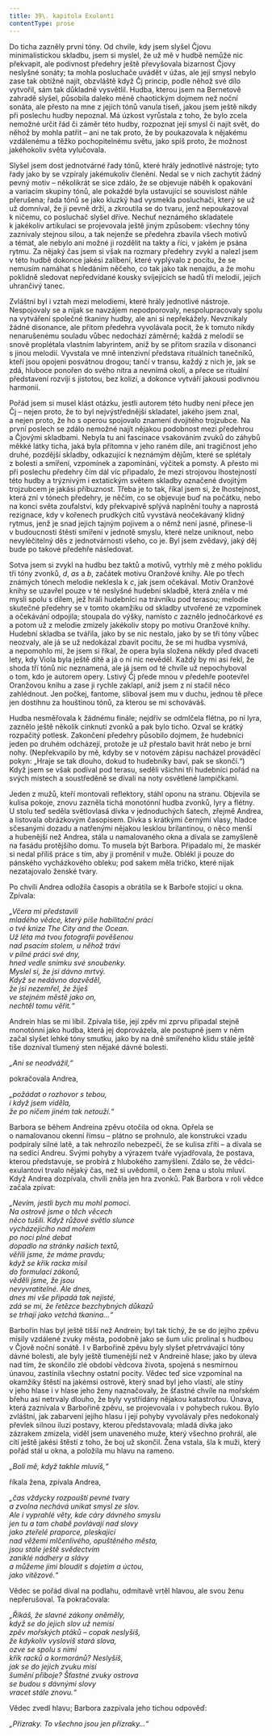 ```yaml
---
title: 39\. kapitola Exulanti
contentType: prose
---
```


Do ticha zazněly první tóny. Od chvíle, kdy jsem slyšel Čjovu minimalistickou skladbu, jsem si myslel, že už mě v hudbě nemůže nic překvapit, ale podivnost předehry ještě převyšovala bizarnost Čjovy neslyšné sonáty; ta mohla posluchače uvádět v úžas, ale její smysl nebylo zase tak obtížné najít, obzvláště když Čj princip, podle něhož své dílo vytvořil, sám tak důkladně vysvětlil. Hudba, kterou jsem na Bernetově zahradě slyšel, působila daleko méně chaotickým dojmem než noční sonáta, ale přesto na mne z jejích tónů vanula tíseň, jakou jsem ještě nikdy při poslechu hudby nepoznal. Má úzkost vyrůstala z toho, že bylo zcela nemožné určit řád či záměr této hudby, rozpoznat její smysl či najít svět, do něhož by mohla patřit – ani ne tak proto, že by poukazovala k nějakému vzdálenému a těžko pochopitelnému světu, jako spíš proto, že možnost jakéhokoliv světa vylučovala.

Slyšel jsem dost jednotvárné řady tónů, které hrály jednotlivé nástroje; tyto řady jako by se vzpíraly jakémukoliv členění. Nedal se v nich zachytit žádný pevný motiv – několikrát se sice zdálo, že se objevuje náběh k opakování a variacím skupiny tónů, ale pokaždé byla ustavující se souvislost náhle přerušena; řada tónů se jako kluzký had vysmekla posluchači, který se už už domníval, že ji pevně drží, a zkroutila se do tvaru, jenž nepoukazoval k ničemu, co posluchač slyšel dříve. Nechuť neznámého skladatele k jakékoliv artikulaci se projevovala ještě jiným způsobem: všechny tóny zaznívaly stejnou silou, a tak nejenže se předehra zbavila všech motivů a témat, ale nebylo ani možné ji rozdělit na takty a říci, v jakém je psána rytmu. Za nějaký čas jsem si však na rozmary předehry zvykl a nalezl jsem v této hudbě dokonce jakési zalíbení, které vyplývalo z pocitu, že se nemusím namáhat s hledáním něčeho, co tak jako tak nenajdu, a že mohu poklidně sledovat nepředvídané kousky svíjejících se hadů tří melodií, jejich uhrančivý tanec.

Zvláštní byl i vztah mezi melodiemi, které hrály jednotlivé nástroje. Nespojovaly se a nijak se navzájem nepodporovaly, nespolupracovaly spolu na vytváření společné tkaniny hudby, ale ani si nepřekážely. Nevznikaly žádné disonance, ale přitom předehra vyvolávala pocit, že k tomuto nikdy nenarušenému souladu vůbec nedochází záměrně; každá z melodií se snově proplétala vlastním labyrintem, aniž by se přitom srazila v disonanci s jinou melodií. Vyvstala ve mně intenzivní představa rituálních tanečníků, kteří jsou opojeni posvátnou drogou; tančí v transu, každý z nich je, jak se zdá, hluboce ponořen do svého nitra a nevnímá okolí, a přece se rituální představení rozvíjí s jistotou, bez kolizí, a dokonce vytváří jakousi podivnou harmonii.

Pořád jsem si musel klást otázku, jestli autorem této hudby není přece jen Čj – nejen proto, že to byl nejvýstřednější skladatel, jakého jsem znal, a nejen proto, že ho s operou spojovalo znamení dvojitého trojzubce. Na první poslech se zdálo nemožné najít nějakou podobnost mezi předehrou a Čjovými skladbami. Nebyla tu ani fascinace vsakováním zvuků do záhybů měkké látky ticha, jaká byla přítomna v jeho raném díle, ani tragičnost jeho druhé, pozdější skladby, odkazující k neznámým dějům, které se splétaly z bolesti a smíření, vzpomínek a zapomínání, výčitek a pomsty. A přesto mi při poslechu předehry čím dál víc připadalo, že mezi strojovou lhostejností této hudby a trýznivým i extatickým světem skladby označené dvojitým trojzubcem je jakási příbuznost. Třeba je to tak, říkal jsem si, že lhostejnost, která zní v tónech předehry, je něčím, co se objevuje buď na počátku, nebo na konci světa zoufalství, kdy překvapivě splývá naplnění touhy a naprostá rezignace, kdy v kořenech prudkých citů vyvstává neočekávaný klidný rytmus, jenž je snad jejich tajným pojivem a o němž není jasné, přinese-li v budoucnosti štěstí smíření v jednotě smyslu, které nelze uniknout, nebo nevyléčitelný děs z jednotvárnosti všeho, co je. Byl jsem zvědavý, jaký děj bude po takové předehře následovat.

Sotva jsem si zvykl na hudbu bez taktů a motivů, vytrhly mě z mého poklidu tři tóny zvonků, _d_, _as_ a _b_, začátek motivu Oranžové knihy. Ale po třech známých tónech melodie neklesla k _c_, jak jsem očekával. Motiv Oranžové knihy se uzavřel pouze v té neslyšné hudební skladbě, která zněla v mé mysli spolu s dílem, jež hráli hudebníci na trávníku pod terasou; melodie skutečné předehry se v tomto okamžiku od skladby utvořené ze vzpomínek a očekávání odpojila; stoupala do výšky, namísto _c_ zaznělo jednočárkové _es_ a potom už z melodie zmizely jakékoliv stopy po motivu Oranžové knihy. Hudební skladba se tvářila, jako by se nic nestalo, jako by se tři tóny vůbec neozvaly, ale já se už nedokázal zbavit pocitu, že se mi hudba vysmívá, a nepomohlo mi, že jsem si říkal, že opera byla složena někdy před dvaceti lety, kdy Viola byla ještě dítě a já o ní nic nevěděl. Každý by mi asi řekl, že shoda tří tónů nic neznamená, ale já jsem od té chvíle už nepochyboval o tom, kdo je autorem opery. Lstivý Čj přede mnou v předehře pootevřel Oranžovou knihu a zase ji rychle zaklapl, aniž jsem z ní stačil něco zahlédnout. Jen počkej, fantome, sliboval jsem mu v duchu, jednou tě přece jen dostihnu za houštinou tónů, za kterou se mi schováváš.

Hudba nesměřovala k žádnému finále; nejdřív se odmlčela flétna, po ní lyra, zaznělo ještě několik cinknutí zvonků a pak bylo ticho. Ozval se krátký rozpačitý potlesk. Zakončení předehry působilo dojmem, že hudebníci jeden po druhém odcházejí, protože je už přestalo bavit hrát nebo je brní nohy. (Nepřekvapilo by mě, kdyby se v notovém zápisu nacházel prováděcí pokyn: „Hraje se tak dlouho, dokud to hudebníky baví, pak se skončí.“) Když jsem se však podíval pod terasu, seděli všichni tři hudebníci pořád na svých místech a soustředěně se dívali na noty osvětlené lampičkami.

Jeden z mužů, kteří montovali reflektory, stáhl oponu na stranu. Objevila se kulisa pokoje, znovu zazněla tichá monotónní hudba zvonků, lyry a flétny. U stolu teď seděla světlovlasá dívka v jednoduchých šatech, zřejmě Andrea, a listovala obrázkovým časopisem. Dívka s krátkými černými vlasy, hladce sčesanými dozadu a natřenými nějakou lesklou brilantinou, o něco menší a hubenější než Andrea, stála u namalovaného okna a dívala se zamyšleně na fasádu protějšího domu. To musela být Barbora. Připadalo mi, že maskér si nedal příliš práce s tím, aby ji proměnil v muže. Oblékl ji pouze do pánského vycházkového obleku; pod sakem měla tričko, které nijak nezatajovalo ženské tvary.

Po chvíli Andrea odložila časopis a obrátila se k Barboře stojící u okna. Zpívala:

_„Včera mi představili  
mladého vědce, který píše habilitační práci  
o tvé knize The City and the Ocean.  
Už léta má tvou fotografii pověšenou  
nad psacím stolem, u něhož tráví  
v pilné práci své dny,  
hned vedle snímku své snoubenky.  
Myslel si, že jsi dávno mrtvý.  
Když se nedávno dozvěděl,  
že jsi nezemřel, že žiješ  
ve stejném městě jako on,  
nechtěl tomu věřit.“_

Andrein hlas se mi líbil. Zpívala tiše, její zpěv mi zprvu připadal stejně monotónní jako hudba, která jej doprovázela, ale postupně jsem v něm začal slyšet lehké tóny smutku, jako by na dně smířeného klidu stále ještě tiše dozníval tlumený sten nějaké dávné bolesti.

_„Ani se neodvážil,“_

pokračovala Andrea,

_„požádat o rozhovor s tebou,  
i když jsem viděla,  
že po ničem jiném tak netouží.“_

Barbora se během Andreina zpěvu otočila od okna. Opřela se o namalovanou okenní římsu – plátno se prohnulo, ale konstrukci vzadu podpíraly silné latě, a tak nehrozilo nebezpečí, že se kulisa zřítí – a dívala se na sedící Andreu. Svými pohyby a výrazem tváře vyjadřovala, že postava, kterou představuje, se probírá z hlubokého zamyšlení. Zdálo se, že vědci-exulantovi trvalo nějaký čas, než si uvědomil, o čem žena u stolu mluví. Když Andrea dozpívala, chvíli zněla jen hra zvonků. Pak Barbora v roli vědce začala zpívat:

_„Nevím, jestli bych mu mohl pomoci.  
Na ostrově jsme o těch věcech  
něco tušili. Když růžové světlo slunce  
vycházejícího nad mořem  
po noci plné debat  
dopadlo na stránky našich textů,  
věřili jsme, že máme pravdu;  
když se křik racka mísil  
do formulací zákonů,  
věděli jsme, že jsou  
nevyvratitelné. Ale dnes,  
dnes mi vše připadá tak nejisté,  
zdá se mi, že řetězce bezchybných důkazů  
se trhají jako vetchá tkanina…“_

Barbořin hlas byl ještě tišší než Andrein; byl tak tichý, že se do jejího zpěvu mísily vzdálené zvuky města, podobně jako se šum ulic prolínal s hudbou v Čjově noční sonátě. I v Barbořině zpěvu byly slyšet přetrvávající tóny dávné bolesti, ale byly ještě tlumenější než v Andreině hlase; jako by úleva nad tím, že skončilo zlé období vědcova života, spojená s nesmírnou únavou, zastínila všechny ostatní pocity. Vědec teď sice vzpomínal na okamžiky štěstí na jakémsi ostrově, který snad byl jeho vlastí, ale stíny v jeho hlase i v hlase jeho ženy naznačovaly, že šťastné chvíle na mořském břehu asi netrvaly dlouho, že byly vystřídány nějakou katastrofou. Únava, která zaznívala v Barbořině zpěvu, se projevovala i v pohybech rukou. Bylo zvláštní, jak zabarvení jejího hlasu i její pohyby vyvolávaly přes nedokonalý převlek silnou iluzi postavy, kterou představovala; mladá dívka jako zázrakem zmizela, viděl jsem unaveného muže, který všechno prohrál, ale cítí ještě jakési štěstí z toho, že boj už skončil. Žena vstala, šla k muži, který pořád stál u okna, a položila mu hlavu na rameno.

_„Bolí mě, když takhle mluvíš,“_

říkala žena, zpívala Andrea,

_„čas vždycky rozpouští pevné tvary  
a zvolna nechává unikat smysl ze slov.  
Ale i vyprahlé věty, kde cáry dávného smyslu  
jen tu a tam chabě povlávají nad slovy  
jako zteřelé praporce, pleskající  
nad věžemi mlčenlivého, opuštěného města,  
jsou stále ještě svědectvím  
zaniklé nádhery a slávy  
a můžeme jimi bloudit s dojetím a úctou,  
jako vítězové.“_

Vědec se pořád díval na podlahu, odmítavě vrtěl hlavou, ale svou ženu nepřerušoval. Ta pokračovala:

_„Říkáš, že slavné zákony oněměly,  
když se do jejich slov už nemísí  
zpěv mořských ptáků – copak neslyšíš,  
že kdykoliv vyslovíš stará slova,  
ozve se spolu s nimi  
křik racků a kormoránů? Neslyšíš,  
jak se do jejich zvuku mísí  
šumění příboje? Šťastné zvuky ostrova  
se budou s dávnými slovy  
vracet stále znovu.“_

Vědec zvedl hlavu; Barbora zazpívala jeho tichou odpověď:

_„Přízraky. To všechno jsou jen přízraky…“_
